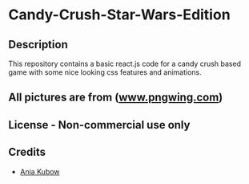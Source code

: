 # Candy-Crush-Star-Wars-Edition

## Description

This repository contains a basic react.js code for a candy crush based game with some nice looking css features and animations.

## All pictures are from (www.pngwing.com)

## License - Non-commercial use only

## Credits

- [Ania Kubow](https://github.com/kubowania)
